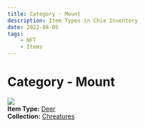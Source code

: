 ```yaml
---
title: Category - Mount
description: Item Types in Chia Inventory
date: 2022-08-05
tags:
    - NFT
    - Items
---
```


# Category - Mount
<div class="item_type_thumbnail">
<a href="../Types/Deer"><img src="https://c6quobwxbskh2osdk35alfv2fvngvzwkdd2q5xc3czuk557kg2ya.arweave.net/F6FHBtcMlH06Q1b6BZa6LVpq5soY9Q7cWxZorvfqNrA"></a><br/>
<div><strong>Item Type:</strong> <a href="../Types/Deer">Deer</a></div>
<div><strong>Collection:</strong> <a href="https://www.spacescan.io/xch/nft/collection/col1w0h8kkkh37sfvmhqgd4rac0m0llw4mwl69n53033h94fezjp6jaq4pcd3g">Chreatures</a></div>
</div>

